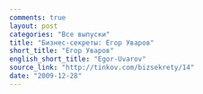 ```yaml
---
comments: true
layout: post
categories: "Все выпуски"
title: "Бизнес-секреты: Егор Уваров"
short_title: "Егор Уваров"
english_short_title: "Egor-Uvarov"
source_link: "http://tinkov.com/bizsekrety/14"
date: "2009-12-28"
---
```


